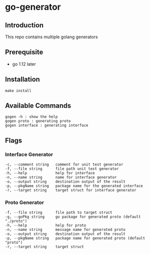 # go-generator

## Introduction

This repo contains multiple golang generators

## Prerequisite
- go 1.12 later

## Installation
    make install

## Available Commands
    gogen -h : show the help
    gogen proto : generating proto
    gogen interface : generating interface

## Flags
### Interface Generator
    -c, --comment string   comment for unit test generator
    -f, --file string      file path unit test generator
    -h, --help             help for interface
    -n, --name string      name for interface generator
    -o, --output string    destination output of the result
    -p, --pkgName string   package name for the generated interface
    -r, --target string    target struct for interface generator

### Proto Generator
    -f, --file string      file path to target struct
    -g, --goPkg string     go package for generated proto (default "./proto")
    -h, --help             help for proto
    -n, --name string      message name for generated proto
    -o, --output string    destination output of the result
    -p, --pkgName string   package name for generated proto (default "proto")
    -r, --target string    target struct